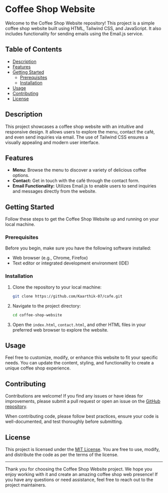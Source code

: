 # Coffee Shop Website

Welcome to the Coffee Shop Website repository! This project is a simple coffee shop website built using HTML, Tailwind CSS, and JavaScript. It also includes functionality for sending emails using the Email.js service. 

## Table of Contents

- [Description](#description)
- [Features](#features)
- [Getting Started](#getting-started)
  - [Prerequisites](#prerequisites)
  - [Installation](#installation)
- [Usage](#usage)
- [Contributing](#contributing)
- [License](#license)

## Description

This project showcases a coffee shop website with an intuitive and responsive design. It allows users to explore the menu, contact the café, and even send inquiries via email. The use of Tailwind CSS ensures a visually appealing and modern user interface.

## Features

- **Menu:** Browse the menu to discover a variety of delicious coffee options.
- **Contact:** Get in touch with the café through the contact form.
- **Email Functionality:** Utilizes Email.js to enable users to send inquiries and messages directly from the website.

## Getting Started

Follow these steps to get the Coffee Shop Website up and running on your local machine.

### Prerequisites

Before you begin, make sure you have the following software installed:

- Web browser (e.g., Chrome, Firefox)
- Text editor or integrated development environment (IDE)

### Installation

1. Clone the repository to your local machine:

   ```bash
   git clone https://github.com/Kaarthik-07/cafe.git
   ```

2. Navigate to the project directory:

   ```bash
   cd coffee-shop-website
   ```

3. Open the `index.html`, `contact.html`, and other HTML files in your preferred web browser to explore the website.

## Usage

Feel free to customize, modify, or enhance this website to fit your specific needs. You can update the content, styling, and functionality to create a unique coffee shop experience.

## Contributing

Contributions are welcome! If you find any issues or have ideas for improvements, please submit a pull request or open an issue on the [GitHub repository](https://github.com/kaarthik-07).

When contributing code, please follow best practices, ensure your code is well-documented, and test thoroughly before submitting.

## License

This project is licensed under the [MIT License](LICENSE). You are free to use, modify, and distribute the code as per the terms of the license.

---

Thank you for choosing the Coffee Shop Website project. We hope you enjoy working with it and create an amazing coffee shop web presence! If you have any questions or need assistance, feel free to reach out to the project maintainers.
